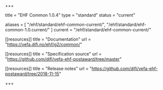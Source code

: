 +++

title = "EHF Common 1.0.4"
type = "standard"
status = "current"

aliases = [ "/ehf/standard/ehf-common-current/", "/ehf/standard/ehf-common-1.0.current/" ]
current = "/ehf/standard/ehf-common-current/"

[[resources]]
title = "Documentation"
url = "https://vefa.difi.no/ehf/g2/common/"

[[resources]]
title = "Specification source"
url = "https://github.com/difi/vefa-ehf-postaward/tree/master"

[[resources]]
title = "Release notes"
url = "https://github.com/difi/vefa-ehf-postaward/tree/2018-11-15"

+++
